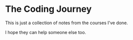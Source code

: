 # The Coding Journey

This is just a collection of notes from the courses I've done. 

I hope they can help someone else too. 